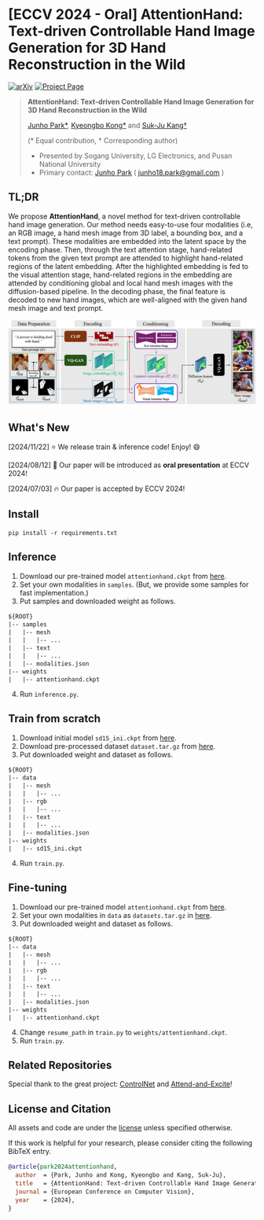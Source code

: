 # [ECCV 2024 - Oral] AttentionHand: Text-driven Controllable Hand Image Generation for 3D Hand Reconstruction in the Wild
[![arXiv](https://img.shields.io/badge/arXiv-2407.18034-b31b1b.svg
)](https://arxiv.org/abs/2407.18034)
[![Project Page](https://img.shields.io/badge/Project-Page-Green)](https://redorangeyellowy.github.io/AttentionHand/)

> **AttentionHand: Text-driven Controllable Hand Image Generation for 3D Hand Reconstruction in the Wild**
>
> [Junho Park*](https://www.linkedin.com/in/junho-park-461545270/), [Kyeongbo Kong*](https://scholar.google.com/citations?user=O9QSF7UAAAAJ&hl=ko&oi=ao) and [Suk-Ju Kang†](https://scholar.google.com/citations?user=3WYxpuYAAAAJ&hl=ko&oi=ao)
> 
> (\* Equal contribution, † Corresponding author)
>
> - Presented by Sogang University, LG Electronics, and Pusan National University
> - Primary contact: [Junho Park](https://www.linkedin.com/in/junho-park-461545270/) ( junho18.park@gmail.com ) 

## TL;DR

We propose **AttentionHand**, a novel method for text-driven controllable hand image generation. 
Our method needs easy-to-use four modalities (i.e, an RGB image, a hand mesh image from 3D label, a bounding
box, and a text prompt). 
These modalities are embedded into the latent space by the encoding phase. 
Then, through the text attention stage, hand-related tokens from the given text prompt are attended to highlight hand-related regions of the latent embedding. 
After the highlighted embedding is fed to the visual attention stage, hand-related regions in the embedding are attended by conditioning global and local hand mesh images with the diffusion-based pipeline. 
In the decoding phase, the final feature is decoded to new hand images, which are well-aligned with the given hand mesh image and text prompt.

![introduction](./thumbnail.png)

## What's New<a name="news"></a>

[2024/11/22] :star: We release train & inference code! Enjoy! :smile: 

[2024/08/12] :rocket: Our paper will be introduced as **oral presentation** at ECCV 2024!

[2024/07/03] :fire: Our paper is accepted by ECCV 2024!

## Install
```
pip install -r requirements.txt
```


## Inference

1. Download our pre-trained model `attentionhand.ckpt` from [here](https://drive.google.com/drive/folders/1YC-eaTPW5ZtkWQe3y5XXw1-jndmQ-NlO?usp=drive_link).
2. Set your own modalities in `samples`. (But, we provide some samples for fast implementation.)
3. Put samples and downloaded weight as follows.
```
${ROOT}
|-- samples
|   |-- mesh
|   |   |-- ...
|   |-- text
|   |   |-- ...
|   |-- modalities.json
|-- weights
|   |-- attentionhand.ckpt
```
4. Run `inference.py`.

## Train from scratch

1. Download initial model `sd15_ini.ckpt` from [here](https://drive.google.com/drive/folders/1YC-eaTPW5ZtkWQe3y5XXw1-jndmQ-NlO?usp=drive_link).
2. Download pre-processed dataset `dataset.tar.gz` from [here](https://drive.google.com/drive/folders/1YC-eaTPW5ZtkWQe3y5XXw1-jndmQ-NlO?usp=drive_link).
3. Put downloaded weight and dataset as follows.
```
${ROOT}
|-- data
|   |-- mesh
|   |   |-- ...
|   |-- rgb
|   |   |-- ...
|   |-- text
|   |   |-- ...
|   |-- modalities.json
|-- weights
|   |-- sd15_ini.ckpt
```
4. Run `train.py`.

## Fine-tuning

1. Download our pre-trained model `attentionhand.ckpt` from [here](https://drive.google.com/drive/folders/1YC-eaTPW5ZtkWQe3y5XXw1-jndmQ-NlO?usp=drive_link).
2. Set your own modalities in `data` as `datasets.tar.gz` in [here](https://drive.google.com/drive/folders/1YC-eaTPW5ZtkWQe3y5XXw1-jndmQ-NlO?usp=drive_link).
3. Put downloaded weight and dataset as follows.
```
${ROOT}
|-- data
|   |-- mesh
|   |   |-- ...
|   |-- rgb
|   |   |-- ...
|   |-- text
|   |   |-- ...
|   |-- modalities.json
|-- weights
|   |-- attentionhand.ckpt
```
4. Change `resume_path` in `train.py` to `weights/attentionhand.ckpt`.
5. Run `train.py`.

## Related Repositories

Special thank to the great project: [ControlNet](https://github.com/lllyasviel/ControlNet) and [Attend-and-Excite](https://github.com/yuval-alaluf/Attend-and-Excite)!

## License and Citation <a name="license-and-citation"></a>

All assets and code are under the [license](./LICENSE) unless specified otherwise.

If this work is helpful for your research, please consider citing the following BibTeX entry.

``` bibtex
@article{park2024attentionhand,
  author  = {Park, Junho and Kong, Kyeongbo and Kang, Suk-Ju},
  title   = {AttentionHand: Text-driven Controllable Hand Image Generation for 3D Hand Reconstruction in the Wild},
  journal = {European Conference on Computer Vision},
  year    = {2024},
}
```
